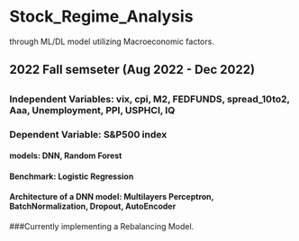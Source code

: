 # Stock_Regime_Analysis
through ML/DL model utilizing Macroeconomic factors.

## 2022 Fall semseter (Aug 2022 - Dec 2022)
## 

### Independent Variables: vix, cpi, M2, FEDFUNDS, spread_10to2, Aaa, Unemployment, PPI, USPHCI, IQ

### Dependent Variable: S&P500 index

#### models: DNN, Random Forest
#### Benchmark: Logistic Regression

#### Architecture of a DNN model: Multilayers Perceptron, BatchNormalization, Dropout, AutoEncoder


###Currently implementing a Rebalancing Model.
